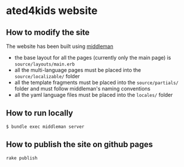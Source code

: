 ated4kids website
=================

How to modify the site
---------------

The website has been built using [middleman](http://middlemanapp.com/)

* the base layout for all the pages (currently only the main page) is `source/layouts/main.erb`
* all the multi-language pages must be placed into the `source/localizable/` folder
* all the template fragments must be placed into the `source/partials/` folder and must follow middleman's naming conventions
* all the yaml language files must be placed into the `locales/` folder

How to run locally
------------------
```
$ bundle exec middleman server
```

How to publish the site on github pages
------------------
```
rake publish
```
